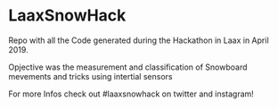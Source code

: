 # LaaxSnowHack

Repo with all the Code generated during the Hackathon in Laax in April 2019.

Opjective was the measurement and classification of Snowboard mevements and tricks using intertial sensors

For more Infos check out #laaxsnowhack on twitter and instagram!
